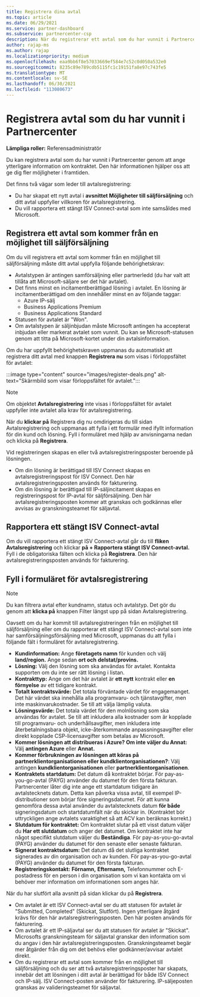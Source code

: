 ```yaml
---
title: Registrera dina avtal
ms.topic: article
ms.date: 06/29/2021
ms.service: partner-dashboard
ms.subservice: partnercenter-csp
description: När du registrerar ett avtal som du har vunnit i Partnercenter hjälper det Microsoft att ge dig fler möjligheter i framtiden.
author: rajap-ms
ms.author: rajap
ms.localizationpriority: medium
ms.openlocfilehash: eaa9bb6f8e57033669ef584e7c52c0d050a532e0
ms.sourcegitcommit: 8235c89e789cdb5115fc1c19151fa8e97c743fe5
ms.translationtype: MT
ms.contentlocale: sv-SE
ms.lasthandoff: 06/30/2021
ms.locfileid: "113080673"
---
```

# <a name="register-deals-youve-won-in-partner-center"></a>Registrera avtal som du har vunnit i Partnercenter

**Lämpliga roller:** Referensadministratör

Du kan registrera avtal som du har vunnit i Partnercenter genom att ange ytterligare information om kontraktet. Den här informationen hjälper oss att ge dig fler möjligheter i framtiden.

Det finns två vägar som leder till avtalsregistrering:

- Du har skapat ett nytt avtal i **avsnittet Möjligheter till säljförsäljning** och ditt avtal uppfyller villkoren för avtalsregistrering.
- Du vill rapportera ett stängt ISV Connect-avtal som inte samsåldes med Microsoft.

## <a name="register-a-deal-originating-from-a-co-sell-opportunity"></a>Registrera ett avtal som kommer från en möjlighet till säljförsäljning

Om du vill registrera ett avtal som kommer från en möjlighet till säljförsäljning måste ditt avtal uppfylla följande behörighetskrav:

- Avtalstypen är antingen samförsäljning eller partnerledd (du har valt att tillåta att Microsoft-säljare ser det här avtalet).
- Det finns minst en incitamentberättigad lösning i avtalet. En lösning är incitamentberättigad om den innehåller minst en av följande taggar:
  - Azure IP-sälj
  - Business Applications Premium
  - Business Applications Standard
- Statusen för avtalet är "Won".
- Om avtalstypen är säljinbjudan måste Microsoft antingen ha accepterat inbjudan eller markerat avtalet som vunnit. Du kan se Microsoft-statusen genom att titta på Microsoft-kortet under din avtalsinformation.

Om du har uppfyllt behörighetskraven uppmanas du automatiskt att registrera ditt avtal med knappen **Registrera nu** som visas i förloppsfältet för avtalet:

:::image type="content" source="images/register-deals.png" alt-text="Skärmbild som visar förloppsfältet för avtalet.":::

> [!NOTE]
> Om objektet **Avtalsregistrering** inte visas i förloppsfältet för avtalet uppfyller inte avtalet alla krav för avtalsregistrering.

När du **klickar på** Registrera dig nu omdirigeras du till sidan Avtalsregistrering och uppmanas att fylla i ett formulär med ifyllt information för din kund och lösning. Fyll i formuläret med hjälp av anvisningarna nedan och klicka på **Registrera**.

Vid registreringen skapas en eller två avtalsregistreringsposter beroende på lösningen.

- Om din lösning är berättigad till ISV Connect skapas en avtalsregistreringspost för ISV Connect. Den här avtalsregistreringsposten används för fakturering.
- Om din lösning är berättigad till IP-säljincitament skapas en registreringspost för IP-avtal för säljförsäljning. Den här avtalsregistreringsposten kommer att granskas och godkännas eller avvisas av granskningsteamet för säljavtal.

## <a name="report-a-closed-isv-connect-deal"></a>Rapportera ett stängt ISV Connect-avtal

Om du vill rapportera ett stängt ISV Connect-avtal går du till **fliken Avtalsregistrering** och klickar **på + Rapportera stängt ISV Connect-avtal.** Fyll i de obligatoriska fälten och klicka på **Registrera**. Den här avtalsregistreringsposten används för fakturering.

## <a name="fill-out-the-deal-registration-form"></a>Fyll i formuläret för avtalsregistrering

> [!NOTE]
> Du kan filtrera avtal efter kundnamn, status och avtalstyp. Det gör du genom att **klicka på** knappen Filter längst upp på sidan Avtalsregistrering.

Oavsett om du har kommit till avtalsregistreringen från en möjlighet till säljförsäljning eller om du rapporterar ett stängt ISV Connect-avtal som inte har samförsäljningsförsäljning med Microsoft, uppmanas du att fylla i följande fält i formuläret för avtalsregistrering.

- **Kundinformation:** Ange **företagets namn** för kunden och välj **land/region.** Ange sedan **ort och** **delstat/provins.**
- **Lösning:** Välj den lösning som ska användas för avtalet. Kontakta supporten om du inte ser rätt lösning i listan.
- **Kontrakttyp:** Ange om det här avtalet är **ett nytt** kontrakt eller **en förnyelse** av ett tidigare kontrakt.
- **Totalt kontraktsvärde:** Det totala förväntade värdet för engagemanget. Det här värdet ska innehålla alla programvaru- och tjänstavgifter, men inte maskinvarukostnader. Se till att välja lämplig valuta.
- **Lösningsvärde:** Det totala värdet för den molnlösning som ska användas för avtalet. Se till att inkludera alla kostnader som är kopplade till programvaru- och underhållsavgifter, men inkludera inte återbetalningsbara objekt, icke-återkommande anpassningsavgifter eller direkt kopplade CSP-licensavgifter som betalas av Microsoft.
- **Kommer lösningen att distribueras i Azure? Om inte väljer du Annat:** Välj **antingen Azure** eller **Annat.**
- **Kommer förbrukningen av lösningen att köras på partnerklientorganisationen eller kundklientorganisationen?**: Välj antingen **kundklientorganisationen** eller **partnerklientorganisationen**.
- **Kontraktets startdatum:** Det datum då kontraktet börjar. För pay-as-you-go-avtal (PAYG) använder du datumet för den första fakturan. Partnercenter låter dig inte ange ett startdatum tidigare än avtalstecknets datum. Detta kan påverka vissa avtal, till exempel IP-distributioner som börjar före signeringsdatumet. För att kunna genomföra dessa avtal använder du avtalstecknets datum **för både** signeringsdatum och startdatumfält när du skickar in. (Kontraktet bör uttryckligen ange avtalets varaktighet så att ACV kan beräknas korrekt.)
- **Slutdatum för kontraktet:** Om kontraktet slutar på ett visst datum väljer du **Har ett slutdatum** och anger det datumet. Om kontraktet inte har något specifikt slutdatum väljer du **Beständiga**. För pay-as-you-go-avtal (PAYG) använder du datumet för den senaste eller senaste fakturan.
- **Signerat kontraktsdatum:** Det datum då det slutliga kontraktet signerades av din organisation och av kunden. För pay-as-you-go-avtal (PAYG) använder du datumet för den första fakturan.
- **Registreringskontakt:** **Förnamn,** **Efternamn,** Telefonnummer och  E-postadress för en person i din organisation som vi kan kontakta om vi behöver mer information om informationen som anges här. 

När du har slutfört alla avsnitt på sidan klickar du på **Registrera**.

- Om avtalet är ett ISV Connect-avtal ser du att statusen för avtalet är "Submitted, Completed" (Skickat, Slutfört). Ingen ytterligare åtgärd krävs för den här avtalsregistreringsposten. Den här posten används för fakturering.
- Om avtalet är ett IP-säljavtal ser du att statusen för avtalet är "Skickat". Microsofts granskningsteam för säljavtal granskar den information som du angav i den här avtalsregistreringsposten. Granskningsteamet begär mer åtgärder från dig om det behövs eller godkänner/avvisar avtalet direkt.
- Om du registrerar ett avtal som kommer från en möjlighet till säljförsäljning och du ser att två avtalsregistreringsposter har skapats, innebär det att lösningen i ditt avtal är berättigad för både ISV Connect och IP-sälj. ISV Connect-posten använder för fakturering. IP-säljeposten granskas av valideringsteamet för säljavtal.


